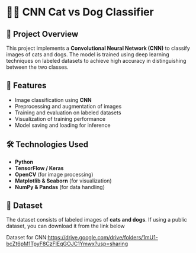 # 🐶🐱 CNN Cat vs Dog Classifier  

## 📌 Project Overview  
This project implements a **Convolutional Neural Network (CNN)** to classify images of cats and dogs. The model is trained using deep learning techniques on labeled datasets to achieve high accuracy in distinguishing between the two classes.  

## 🚀 Features  
- Image classification using **CNN**  
- Preprocessing and augmentation of images  
- Training and evaluation on labeled datasets  
- Visualization of training performance  
- Model saving and loading for inference  
 
## 🛠️ Technologies Used  
- **Python**  
- **TensorFlow / Keras**  
- **OpenCV** (for image processing)  
- **Matplotlib & Seaborn** (for visualization)  
- **NumPy & Pandas** (for data handling)  

## 📂 Dataset  
The dataset consists of labeled images of **cats and dogs**. If using a public dataset, you can download it from the link below

Dataset for CNN:https://drive.google.com/drive/folders/1mU1-bcZt6pM1TpyF8CzFlEqGOJC1Ymwx?usp=sharing
